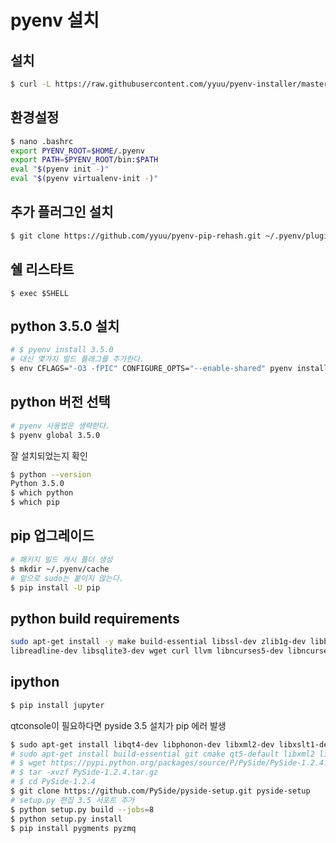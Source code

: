 pyenv 설치
===

설치
---

```sh
$ curl -L https://raw.githubusercontent.com/yyuu/pyenv-installer/master/bin/pyenv-installer | bash
```

환경설정
---
```sh
$ nano .bashrc
export PYENV_ROOT=$HOME/.pyenv
export PATH=$PYENV_ROOT/bin:$PATH
eval "$(pyenv init -)"
eval "$(pyenv virtualenv-init -)"

```

추가 플러그인 설치
---
```sh
$ git clone https://github.com/yyuu/pyenv-pip-rehash.git ~/.pyenv/plugins/pyenv-pip-rehash
```

쉘 리스타트
---
```
$ exec $SHELL
```

python 3.5.0 설치
---
```sh
# $ pyenv install 3.5.0
# 대신 몇가지 빌드 플래그를 추가한다.
$ env CFLAGS="-O3 -fPIC" CONFIGURE_OPTS="--enable-shared" pyenv install 3.5.0
```

python 버전 선택
---
```sh
# pyenv 사용법은 생략한다.
$ pyenv global 3.5.0
```

잘 설치되었는지 확인
```sh
$ python --version
Python 3.5.0
$ which python
$ which pip
```

pip 업그레이드
---
```sh
# 패키지 빌드 캐시 폴더 생성
$ mkdir ~/.pyenv/cache
# 앞으로 sudo는 붙이지 않는다.
$ pip install -U pip
```

python build requirements
---
```sh
sudo apt-get install -y make build-essential libssl-dev zlib1g-dev libbz2-dev \
libreadline-dev libsqlite3-dev wget curl llvm libncurses5-dev libncursesw5-dev xz-utils
```

ipython
---

```sh
$ pip install jupyter
```
qtconsole이 필요하다면 pyside 3.5 설치가 pip 에러 발생
```sh
$ sudo apt-get install libqt4-dev libphonon-dev libxml2-dev libxslt1-dev qtmobility-dev libqtwebkit-dev libshiboken-dev
# sudo apt-get install build-essential git cmake qt5-default libxml2 libxslt
# $ wget https://pypi.python.org/packages/source/P/PySide/PySide-1.2.4.tar.gz
# $ tar -xvzf PySide-1.2.4.tar.gz
# $ cd PySide-1.2.4
$ git clone https://github.com/PySide/pyside-setup.git pyside-setup
# setup.py 편집 3.5 서포트 추가
$ python setup.py build --jobs=8
$ python setup.py install
$ pip install pygments pyzmq

```
